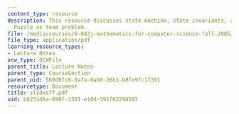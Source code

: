 ```yaml
---
content_type: resource
description: This resource discusses state machine, state invariants, and The Fifteen
  Puzzle as team problem.
file: /media/courses/6-042j-mathematics-for-computer-science-fall-2005/b6231d6a090f3301e10d591f62298597_slides7f.pdf
file_type: application/pdf
learning_resource_types:
- Lecture Notes
ocw_type: OCWFile
parent_title: Lecture Notes
parent_type: CourseSection
parent_uid: 560d0fc0-0a7a-0ab0-26b1-b8fe9fc17391
resourcetype: Document
title: slides7f.pdf
uid: b6231d6a-090f-3301-e10d-591f62298597
---
```

